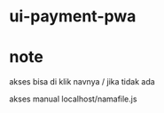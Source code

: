 # ui-payment-pwa
# note
akses bisa di klik navnya / jika tidak ada 

akses manual localhost/namafile.js
